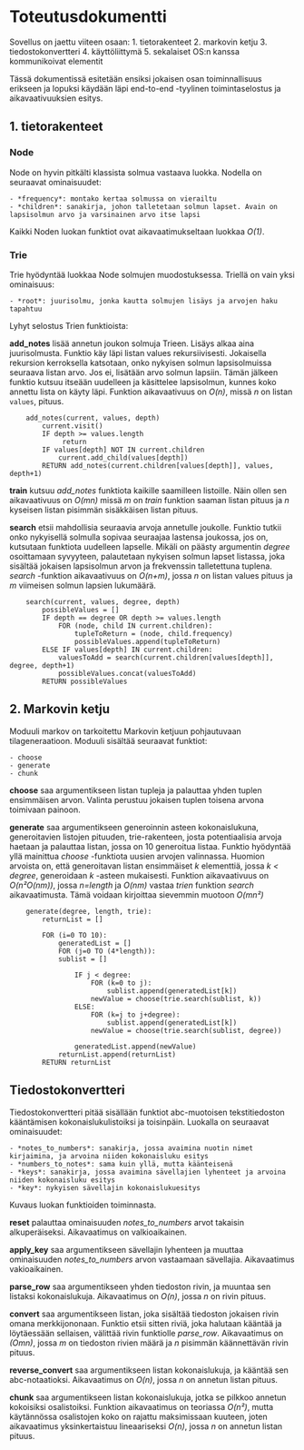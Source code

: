 # Toteutusdokumentti

Sovellus on jaettu viiteen osaan:
    1. tietorakenteet
    2. markovin ketju
    3. tiedostokonvertteri
    4. käyttöliittymä
    5. sekalaiset OS:n kanssa kommunikoivat elementit

Tässä dokumentissä esitetään ensiksi jokaisen osan toiminnallisuus erikseen ja lopuksi 
käydään läpi end-to-end -tyylinen toimintaselostus ja aikavaativuuksien esitys.

## 1. tietorakenteet

### Node

Node on hyvin pitkälti klassista solmua vastaava luokka. Nodella on seuraavat ominaisuudet:

    - *frequency*: montako kertaa solmussa on vierailtu
    - *children*: sanakirja, johon talletetaan solmun lapset. Avain on lapsisolmun arvo ja varsinainen arvo itse lapsi

Kaikki Noden luokan funktiot ovat aikavaatimukseltaan luokkaa *O(1)*.

### Trie

Trie hyödyntää luokkaa Node solmujen muodostuksessa. Triellä on vain yksi ominaisuus:

    - *root*: juurisolmu, jonka kautta solmujen lisäys ja arvojen haku tapahtuu

Lyhyt selostus Trien funktioista:

**add_notes** lisää annetun joukon solmuja Trieen. Lisäys alkaa aina juurisolmusta. 
Funktio käy läpi listan values rekursiivisesti. Jokaisella rekursion kerroksella katsotaan, 
onko nykyisen solmun lapsisolmuissa seuraava listan arvo. Jos ei, lisätään arvo solmun lapsiin.
Tämän jälkeen funktio kutsuu itseään uudelleen ja käsittelee lapsisolmun, kunnes koko annettu lista
on käyty läpi. Funktion aikavaativuus on *O(n)*, missä *n* on listan `values`, pituus.
```
    add_notes(current, values, depth)
        current.visit()
        IF depth >= values.length
             return
        IF values[depth] NOT IN current.children
            current.add_child(values[depth])
        RETURN add_notes(current.children[values[depth]], values, depth+1)
```

**train** kutsuu *add_notes* funktiota kaikille saamilleen listoille. Näin ollen
sen aikavaativuus on *O(mn)* missä *m* on *train* funktion saaman listan pituus ja *n* 
kyseisen listan pisimmän sisäkkäisen listan pituus.

**search** etsii mahdollisia seuraavia arvoja annetulle joukolle. Funktio tutkii onko nykyisellä solmulla 
sopivaa seuraajaa lastensa joukossa, jos on, kutsutaan funktiota uudelleen lapselle. Mikäli on päästy 
argumentin *degree* osoittamaan syvyyteen, palautetaan nykyisen solmun lapset listassa, joka sisältää
jokaisen lapsisolmun arvon ja frekvenssin talletettuna tuplena. *search* -funktion aikavaativuus on 
*O(n+m)*, jossa *n* on listan values pituus ja *m* viimeisen solmun lapsien lukumäärä.
```
    search(current, values, degree, depth)
        possibleValues = []
        IF depth == degree OR depth >= values.length
            FOR (node, child IN current.children):
                tupleToReturn = (node, child.frequency)
                possibleValues.append(tupleToReturn)
        ELSE IF values[depth] IN current.children:
            valuesToAdd = search(current.children[values[depth]], degree, depth+1)
            possibleValues.concat(valuesToAdd)
        RETURN possibleValues
```

## 2. Markovin ketju

Moduuli markov on tarkoitettu Markovin ketjuun pohjautuvaan tilageneraatioon. Moduuli sisältää seuraavat 
funktiot:

    - choose
    - generate
    - chunk

**choose** saa argumentikseen listan tupleja ja palauttaa yhden tuplen ensimmäisen arvon. Valinta perustuu
jokaisen tuplen toisena arvona toimivaan painoon.


**generate** saa argumentikseen generoinnin asteen kokonaislukuna, generoitavien listojen pituuden, 
trie-rakenteen, josta potentiaalisia arvoja haetaan ja palauttaa listan, jossa on 10 generoitua listaa.
Funktio hyödyntää yllä mainittua *choose* -funktiota uusien arvojen valinnassa. Huomion arvoista on, että 
generoitavan listan ensimmäiset *k* elementtiä, jossa *k < degree*, generoidaan *k* -asteen mukaisesti. 
Funktion aikavaativuus on *O(n²O(nm))*, jossa *n=length* ja *O(nm)* vastaa *trien* funktion *search* 
aikavaatimusta. Tämä voidaan kirjoittaa sievemmin muotoon *O(mn²)* 
```
    generate(degree, length, trie):
        returnList = []

        FOR (i=0 TO 10):
            generatedList = []
            FOR (j=0 TO (4*length)):
            sublist = []

                IF j < degree:
                    FOR (k=0 to j):
                        sublist.append(generatedList[k])
                    newValue = choose(trie.search(sublist, k))
                ELSE:
                    FOR (k=j to j+degree):
                        sublist.append(generatedList[k])
                    newValue = choose(trie.search(sublist, degree))

                generatedList.append(newValue)
            returnList.append(returnList)
        RETURN returnList
```

## Tiedostokonvertteri

Tiedostokonvertteri pitää sisällään funktiot abc-muotoisen tekstitiedoston kääntämisen 
kokonaislukulistoiksi ja toisinpäin. Luokalla on seuraavat ominaisuudet:

    - *notes_to_numbers*: sanakirja, jossa avaimina nuotin nimet kirjaimina, ja arvoina niiden kokonaisluku esitys
    - *numbers_to_notes*: sama kuin yllä, mutta käänteisenä
    - *keys*: sanakirja, jossa avaimina sävellajien lyhenteet ja arvoina niiden kokonaisluku esitys
    - *key*: nykyisen sävellajin kokonaislukuesitys

Kuvaus luokan funktioiden toiminnasta.

**reset** palauttaa ominaisuuden *notes_to_numbers* arvot takaisin alkuperäiseksi. Aikavaatimus on valkioaikainen.

**apply_key** saa argumentikseen sävellajin lyhenteen ja muuttaa ominaisuuden *notes_to_numbers* arvon vastaamaan sävellajia. Aikavaatimus vakioaikainen.

**parse_row** saa argumentikseen yhden tiedoston rivin, ja muuntaa sen listaksi kokonaislukuja. Aikavaatimus on *O(n)*, jossa *n* on rivin pituus.

**convert** saa argumentikseen listan, joka sisältää tiedoston jokaisen rivin omana merkkijononaan. Funktio etsii sitten riviä, joka halutaan kääntää ja löytäessään sellaisen, välittää rivin funktiolle 
*parse_row*. Aikavaatimus on *(Omn)*, jossa *m* on tiedoston rivien määrä ja *n* pisimmän käännettävän rivin pituus.

**reverse_convert** saa argumentikseen listan kokonaislukuja, ja kääntää sen abc-notaatioksi. Aikavaatimus on *O(n)*, jossa *n* on annetun listan pituus.

**chunk** saa argumentikseen listan kokonaislukuja, jotka se pilkkoo annetun kokoisiksi osalistoiksi. Funktion aikavaatimus on teoriassa *O(n²)*, mutta käytännössa osalistojen koko on rajattu maksimissaan kuuteen, joten aikavaatimus yksinkertaistuu lineaariseksi *O(n)*, jossa *n* on annetun listan pituus.
